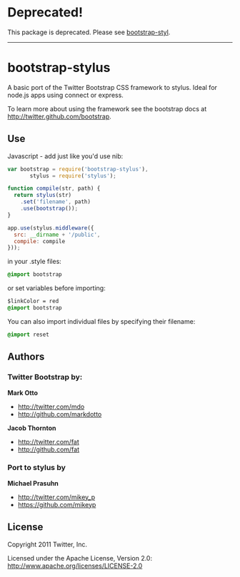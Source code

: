 # Deprecated!

This package is deprecated. Please see [ bootstrap-styl](https://www.npmjs.com/package/bootstrap-styl).

---

# bootstrap-stylus


A basic port of the Twitter Bootstrap CSS framework to stylus. Ideal for node.js apps using connect or express.

To learn more about using the framework see the bootstrap docs at http://twitter.github.com/bootstrap.


## Use

Javascript - add just like you'd use nib:

```javascript
var bootstrap = require('bootstrap-stylus'),
       stylus = require('stylus');

function compile(str, path) {
  return stylus(str)
    .set('filename', path)
    .use(bootstrap());
}

app.use(stylus.middleware({
  src: __dirname + '/public',
  compile: compile
}));
```

in your .style files:

```css
@import bootstrap
````

or set variables before importing:

```css
$linkColor = red
@import bootstrap
```

You can also import individual files by specifying their filename:

```css
@import reset
```

## Authors

### Twitter Bootstrap by:

**Mark Otto**

+ http://twitter.com/mdo
+ http://github.com/markdotto

**Jacob Thornton**

+ http://twitter.com/fat
+ http://github.com/fat

### Port to stylus by

**Michael Prasuhn**

+ http://twitter.com/mikey_p
+ https://github.com/mikeyp

## License

Copyright 2011 Twitter, Inc.

Licensed under the Apache License, Version 2.0: http://www.apache.org/licenses/LICENSE-2.0